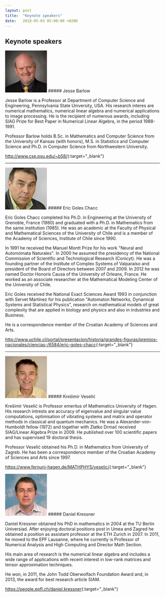 ```yaml
---
layout: post
title:  "Keynote speakers"
date:   2018-05-03 05:00:00 +0200
---
```


## Keynote speakers

 <img src="images/Barlow.png" class="img-fluid rounded-circle" alt="Jesse Barlow"> 
##### Jesse Barlow

Jesse Barlow is a Professor at Department of Computer Science and Engineering, Pennsylvania State University, USA.
His research interes are numerical mathematics, numerical linear algebra and numerical applications to image processing.
He is the recipient of numerous awards, including SIAG Prize for Best Paper in Numerical Linear Algebra, 
in the period 1988-1991.

Professor Barlow holds  B.Sc. in Mathematics and Computer Science from the University of Kansas (with honors), 
M.S. in Statistics and Computer Science and Ph.D. in Computer Science  from  Northwestern University.

<http://www.cse.psu.edu/~b58/>{:target="_blank"}

___

<img src="images/Goles.png" class="img-fluid rounded-circle" alt="Eric Goles">  
##### Eric Goles Chacc 


Eric Goles Chacc completed his Ph.D. in Engineering at the University of Grenoble, France (1980) and graduated with a Ph.D. in Mathematics from the same institution (1985). He was an academic at the Faculty of Physical and Mathematical Sciences of the University of Chile and is a member of the Academy of Sciences, Institute of Chile since 1990. 

In 1991 he received the Manuel Montt Prize for his work "Neural and Automómata Naturales". In 2000 he assumed the presidency of the National Commission of Scientific and Technological Research (Conicyt). He was a founding partner of the Institute of Complex Systems of Valparaíso and president of the Board of Directors between 2007 and 2009. In 2012 he was named Doctor Honoris Causa of the University of Orleans, France. He worked as an associate researcher at the Mathematical Modeling Center of the University of Chile. 

Eric Goles received the National Exact Sciences Award 1993 in conjunction with Servet Martínez for his publication "Automaton Networks, Dynamical Systems and Statistical Physics", research on mathematical models of great complexity that are applied in biology and physics and also in industries and Business.

He is a correspondence member of the Croatian Academy of Sciences and Arts.


<http://www.uchile.cl/portal/presentacion/historia/grandes-figuras/premios-nacionales/ciencias-/6584/eric-goles-chacc>{:target="_blank"}

___

<img src="images/Veselic.png" class="img-fluid rounded-circle" alt="Krešimir Veselić"> 
##### Krešimir Veselić 

Krešimir Veselić is Professor emeritus of Mathematics University of Hagen. His research intrests are accuracy of eigenvalue and singular value computations, optimisation of vibrating systems and matrix and operator methods in classical and quantum mechanics. He was a Alexander-von-Humboldt fellow (1972) and together with Zlatko Drmač received  SIAG/Linear Algebra Prize in 2009. He published over 100 scientific papers and has supervised 19 doctoral thesis.  

Professor Veselić obtained his Ph.D. in Mathematics from University of Zagreb. He has been a correspondence member of the Croatian Academy of Sciences and Arts since 1997.

<https://www.fernuni-hagen.de/MATHPHYS/veselic/>{:target="_blank"}

<img src="images/Kressner.png" class="img-fluid rounded-circle" alt="Daniel Kressner">
##### Daniel Kressner

Daniel Kressner obtained his PhD in mathematics in 2004 at the TU Berlin Universiad. After enjoying doctoral positions post in Umea and Zagred he obtained a position as assistant professor at the ETH Zurich in 2007. In 2011, he moved to the EPF Lausanne, where he currently is Professor of Numerical Analysis and High Computing and Director Math Section. 

His main area of research is the numerical linear algebra and includes a wide range of applications with recent interest in low-rank matrices and tensor approximation techniques. 

He won, in 2011, the John Todd Oberwolfach Foundation Award and, in 2013, the award for best research article SIAM.

<https://people.epfl.ch/daniel.kressner>{:target="_blank"}
